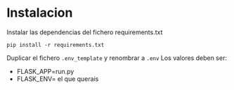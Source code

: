 # Instalacion
Instalar las dependencias del fichero requirements.txt
```
pip install -r requirements.txt
```
Duplicar el fichero `.env_template` y renombrar a `.env`
Los valores deben ser:
- FLASK_APP=run.py
- FLASK_ENV= el que querais
 